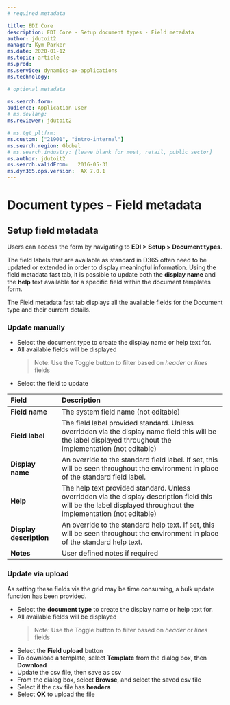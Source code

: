 ```yaml
---
# required metadata

title: EDI Core
description: EDI Core - Setup document types - Field metadata
author: jdutoit2
manager: Kym Parker
ms.date: 2020-01-12
ms.topic: article
ms.prod: 
ms.service: dynamics-ax-applications
ms.technology: 

# optional metadata

ms.search.form:  
audience: Application User
# ms.devlang: 
ms.reviewer: jdutoit2

# ms.tgt_pltfrm: 
ms.custom: ["21901", "intro-internal"]
ms.search.region: Global
# ms.search.industry: [leave blank for most, retail, public sector]
ms.author: jdutoit2
ms.search.validFrom:   2016-05-31
ms.dyn365.ops.version:  AX 7.0.1
---
```


# Document types - Field metadata

## Setup field metadata

Users can access the form by navigating to **EDI > Setup > Document types**. <br>

The field labels that are available as standard in D365 often need to be updated or extended in order to display meaningful information.  Using the field metadata fast tab, it is possible to update both the **display name** and the **help** text available for a specific field within the document templates form.

The Field metadata fast tab displays all the available fields for the Document type and their current details. 

### Update manually

- Select the document type to create the display name or help text for.
- All available fields will be displayed
  > Note: Use the Toggle button to filter based on _header_ or _lines_ fields
- Select the field to update

**Field** 	                      | **Description**
:-------------------------------- |:-------------------------------------
**Field name**                    |	The system field name (not editable)
**Field label**                   |	The field label provided standard. Unless overridden via the display name field this will be the label displayed throughout the implementation (not editable)
**Display name**                  |	An override to the standard field label. If set, this will be seen throughout the environment in place of the standard field label.
**Help**                          |	The help text provided standard. Unless overridden via the display description field this will be the label displayed throughout the implementation (not editable)
**Display description**           |	An override to the standard help text. If set, this will be seen throughout the environment in place of the standard help text.
**Notes**                         |	User defined notes if required

### Update via upload

As setting these fields via the grid may be time consuming, a bulk update function has been provided.

- Select the **document type** to create the display name or help text for.
- All available fields will be displayed
  > Note: Use the Toggle button to filter based on _header_ or _lines_ fields
- Select the **Field upload** button
- To download a template, select **Template** from the dialog box, then **Download**
- Update the csv file, then save as csv
- From the dialog box, select **Browse**, and select the saved csv file
- Select if the csv file has **headers**
- Select **OK** to upload the file
